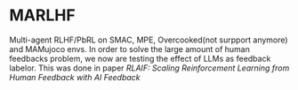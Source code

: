 # MARLHF
Multi-agent RLHF/PbRL on SMAC, MPE, Overcooked(not surpport anymore) and MAMujoco envs.
In order to solve the large amount of human feedbacks problem, we now are testing the effect of LLMs as feedback labelor.
This was done in paper *RLAIF: Scaling Reinforcement Learning from Human Feedback with AI Feedback*
